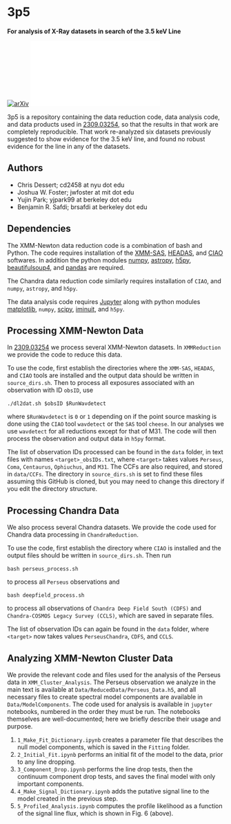 # 3p5
**For analysis of X-Ray datasets in search of the 3.5 keV Line**

[![arXiv](https://img.shields.io/badge/arXiv-2309.03254%20-green.svg)](https://arxiv.org/abs/2309.03254)
![ObsSig](/SignificancePlot.pdf "Detection statistic by observation and energy ROI")

3p5 is a repository containing the data reduction code, data analysis code, and data products used in [2309.03254](https://arxiv.org/abs/2309.03254), so that the results in that work are completely reproducible.
That work re-analyzed six datasets previously suggested to show evidence for the 3.5 keV line, and found no robust evidence for the line in any of the datasets.

## Authors

-  Chris Dessert; cd2458 at nyu dot edu
-  Joshua W. Foster; jwfoster at mit dot edu
-  Yujin Park; yjpark99 at berkeley dot edu
-  Benjamin R. Safdi; brsafdi at berkeley dot edu

## Dependencies

The XMM-Newton data reduction code is a combination of bash and Python. The code requires installation of the [XMM-SAS](https://xmm-tools.cosmos.esa.int/external/xmm_user_support/documentation/sas_usg/USG/), [HEADAS](https://heasarc.nasa.gov/lheasoft/), and [CIAO](https://cxc.cfa.harvard.edu/ciao4.14/) softwares. In addition the python modules [numpy](http://www.numpy.org/), [astropy](http://www.astropy.org/), [h5py](https://www.h5py.org/), [beautifulsoup4](https://pypi.org/project/beautifulsoup4/), and [pandas](https://pandas.pydata.org/) are required.

The Chandra data reduction code similarly requires installation of `CIAO`, and `numpy`, `astropy`, and `h5py`.

The data analysis code requires [Jupyter](https://jupyter.org/) along with python modules [matplotlib](https://www.matplotlib.org/), `numpy`, [scipy](https://scipy.org/), [iminuit](https://iminuit.readthedocs.io/), and `h5py`.

## Processing XMM-Newton Data

In [2309.03254](https://arxiv.org/abs/2309.03254) we process several XMM-Newton datasets. In `XMMReduction` we provide the code to reduce this data.

To use the code, first establish the directories where the `XMM-SAS`, `HEADAS`, and `CIAO` tools are installed and the output data should be written in `source_dirs.sh`. Then to process all exposures associated with an observation with ID `obsID`, use

```
./dl2dat.sh $obsID $RunWavdetect
```

where `$RunWavdetect` is `0` or `1` depending on if the point source masking is done using the `CIAO` tool `wavdetect` or the `SAS` tool `cheese`. In our analyses we use `wavdetect` for all reductions except for that of M31. The code will then process the observation and output data in `h5py` format.

The list of observation IDs processed can be found in the `data` folder, in text files with names `<target>_obsIDs.txt`, where `<target>` takes values `Perseus`, `Coma`, `Centaurus`, `Ophiuchus`, and `M31`. The CCFs are also required, and stored in `data/CCFs`. The directory in `source_dirs.sh` is set to find these files assuming this GitHub is cloned, but you may need to change this directory if you edit the directory structure.

## Processing Chandra Data

We also process several Chandra datasets. We provide the code used for Chandra data processing in `ChandraReduction`.

To use the code, first establish the directory where `CIAO` is installed and the output files should be written in `source_dirs.sh`. Then run

```
bash perseus_process.sh
```

to process all `Perseus` observations and 

```
bash deepfield_process.sh
```

to process all observations of `Chandra Deep Field South (CDFS)` and `Chandra-COSMOS Legacy Survey (CCLS)`, which are saved in separate files.

The list of observation IDs can again be found in the `data` folder, where `<target>` now takes values `PerseusChandra`, `CDFS`, and `CCLS`.

## Analyzing XMM-Newton Cluster Data

We provide the relevant code and files used for the analysis of the Perseus data in `XMM_Cluster_Analysis`. The Perseus observation we analyze in the main text is available at `Data/ReducedData/Perseus_Data.h5`, and all necessary files to create spectral model components are available in `Data/ModelComponents`. The code used for analysis is available in `jupyter` notebooks, numbered in the order they must be run. The notebooks themselves are well-documented; here we briefly describe their usage and purpose.

1. `1_Make_Fit_Dictionary.ipynb` creates a parameter file that describes the null model components, which is saved in the `Fitting` folder.
2. `2_Initial_Fit.ipynb` performs an initial fit of the model to the data, prior to any line dropping.
3. `3_Component_Drop.ipynb` performs the line drop tests, then the continuum component drop tests, and saves the final model with only important components.
4. `4_Make_Signal_Dictionary.ipynb` adds the putative signal line to the model created in the previous step.
5. `5_Profiled_Analysis.ipynb` computes the profile likelihood as a function of the signal line flux, which is shown in Fig. 6 (above).
